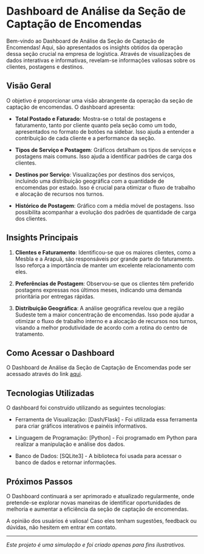 # Dashboard de Análise da Seção de Captação de Encomendas

Bem-vindo ao Dashboard de Análise da Seção de Captação de Encomendas! Aqui, são apresentados os insights obtidos da operação dessa seção crucial na empresa de logística. Através de visualizações de dados interativas e informativas, revelam-se informações valiosas sobre os clientes, postagens e destinos.

## Visão Geral

O objetivo é proporcionar uma visão abrangente da operação da seção de captação de encomendas. O dashboard apresenta:

- **Total Postado e Faturado**: Mostra-se o total de postagens e faturamento, tanto por cliente quanto pela seção como um todo, apresentados no formato de botões na sidebar. Isso ajuda a entender a contribuição de cada cliente e a performance da seção.

- **Tipos de Serviço e Postagem**: Gráficos detalham os tipos de serviços e postagens mais comuns. Isso ajuda a identificar padrões de carga dos clientes.

- **Destinos por Serviço**: Visualizações por destinos dos serviços, incluindo uma distribuição geográfica com a quantidade de encomendas por estado. Isso é crucial para otimizar o fluxo de trabalho e alocação de recursos nos turnos.

- **Histórico de Postagem**: Gráfico com a média móvel de postagens. Isso possibilita acompanhar a evolução dos padrões de quantidade de carga dos clientes.

## Insights Principais

1. **Clientes e Faturamento**: Identificou-se que os maiores clientes, como a Mesbla e a Arapuã, são responsáveis por grande parte do faturamento. Isso reforça a importância de manter um excelente relacionamento com eles.

2. **Preferências de Postagem**: Observou-se que os clientes têm preferido postagens expressas nos últimos meses, indicando uma demanda prioritária por entregas rápidas.

3. **Distribuição Geográfica**: A análise geográfica revelou que a região Sudeste tem a maior concentração de encomendas. Isso pode ajudar a otimizar o fluxo de trabalho interno e a alocação de recursos nos turnos, visando a melhor produtividade de acordo com a rotina do centro de tratamento.

## Como Acessar o Dashboard

O Dashboard de Análise da Seção de Captação de Encomendas pode ser acessado através do link [aqui](https://dashboard.marcusthadeu.repl.co).

## Tecnologias Utilizadas

O dashboard foi construído utilizando as seguintes tecnologias:

- Ferramenta de Visualização: [Dash/Flask] - Foi utilizada essa ferramenta para criar gráficos interativos e painéis informativos.

- Linguagem de Programação: [Python] - Foi programado em Python para realizar a manipulação e análise dos dados.

- Banco de Dados: [SQLite3] - A biblioteca foi usada para acessar o banco de dados e retornar informações.

## Próximos Passos

O Dashboard continuará a ser aprimorado e atualizado regularmente, onde pretende-se explorar novas maneiras de identificar oportunidades de melhoria e aumentar a eficiência da seção de captação de encomendas.

A opinião dos usuários é valiosa! Caso eles tenham sugestões, feedback ou dúvidas, não hesitem em entrar em contato.

---

*Este projeto é uma simulação e foi criado apenas para fins ilustrativos.*

